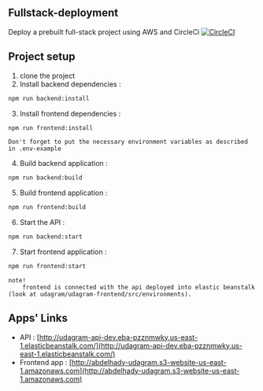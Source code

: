 ## Fullstack-deployment
Deploy a prebuilt full-stack project using AWS and CircleCi 
[![CircleCI](https://dl.circleci.com/status-badge/img/gh/Hadymohammed/Fullstack-deployment/tree/main.svg?style=svg)](https://dl.circleci.com/status-badge/redirect/gh/Hadymohammed/Fullstack-deployment/tree/main)
## Project setup
1. clone the project
2. Install backend dependencies : 
```bash 
npm run backend:install
```
3. Install frontend dependencies : 
```bash
npm run frontend:install
```
```
Don't forget to put the necessary environment variables as described in .env-example
```
4. Build backend application : 
```bash
npm run backend:build
```
5. Build frontend application : 
```bash
npm run frontend:build
```
6. Start the API : 
```bash
npm run backend:start
```
7. Start frontend application : 
```bash
npm run frontend:start
```
```
note!
    frontend is connected with the api deployed into elastic beanstalk (look at udagram/udagram-frontend/src/environments).
```
## Apps' Links
* API : [http://udagram-api-dev.eba-pzznmwky.us-east-1.elasticbeanstalk.com/](http://udagram-api-dev.eba-pzznmwky.us-east-1.elasticbeanstalk.com/)
* Frontend app : [http://abdelhady-udagram.s3-website-us-east-1.amazonaws.com](http://abdelhady-udagram.s3-website-us-east-1.amazonaws.com)
 

